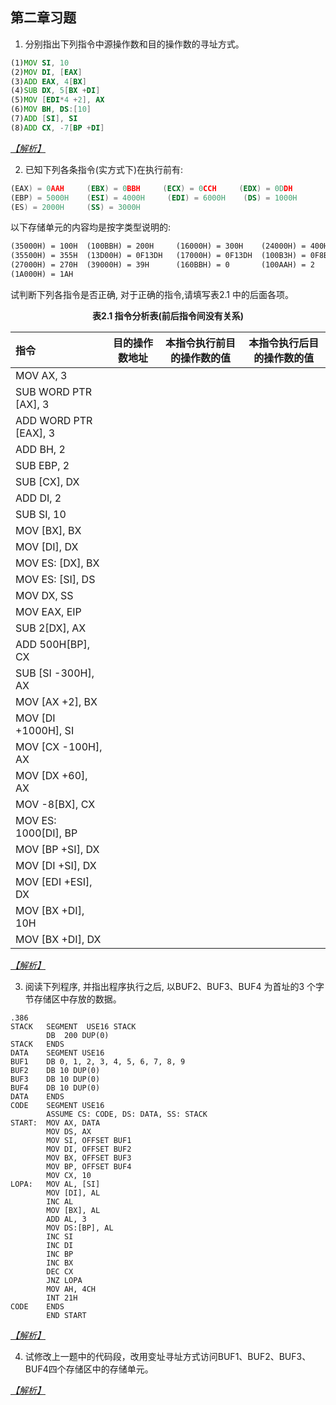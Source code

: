 ## 第二章习题

1. 分别指出下列指令中源操作数和目的操作数的寻址方式。  
```asm
(1)MOV SI, 10   
(2)MOV DI, [EAX]  
(3)ADD EAX, 4[BX]  
(4)SUB DX, 5[BX +DI]  
(5)MOV [EDI*4 +2], AX   
(6)MOV BH, DS:[10]  
(7)ADD [SI], SI  
(8)ADD CX, -7[BP +DI]  
```  
*[【解析】](./answer.md#answer1 "点击前往")*

2. 已知下列各条指令(实方式下)在执行前有:     
```asm
(EAX) = 0AAH     (EBX) = 0BBH     (ECX) = 0CCH     (EDX) = 0DDH
(EBP) = 5000H    (ESI) = 4000H     (EDI) = 6000H    (DS) = 1000H
(ES) = 2000H     (SS) = 3000H
```
以下存储单元的内容均是按字类型说明的:
```asm
(35000H) = 100H  (100BBH) = 200H     (16000H) = 300H    (24000H) = 400H
(35500H) = 355H  (13D00H) = 0F13DH   (17000H) = 0F13DH  (100B3H) = 0F8BBH
(27000H) = 270H  (39000H) = 39H      (160BBH) = 0       (100AAH) = 2
(1A000H) = 1AH
```
试判断下列各指令是否正确, 对于正确的指令,请填写表2.1 中的后面各项。

<div align="center" style="font-weight: bold;">表2.1 指令分析表(前后指令间没有关系)</div>

| 指令 | 目的操作数地址 | 本指令执行前目的操作数的值 | 本指令执行后目的操作数的值 |
| :- | :-: | :-: | :-: |
| MOV AX, 3 |
| SUB WORD PTR [AX], 3 |
| ADD WORD PTR [EAX], 3 |
| ADD BH, 2 |
| SUB EBP, 2 |
| SUB [CX], DX |
| ADD DI, 2 |
| SUB SI, 10 |
| MOV [BX], BX |
| MOV [DI], DX |
| MOV ES: [DX], BX |
| MOV ES: [SI], DS |
| MOV DX, SS |
| MOV EAX, EIP |
| SUB 2[DX], AX |
| ADD 500H[BP], CX |
| SUB [SI -300H], AX |
| MOV [AX +2], BX |
| MOV [DI +1000H], SI |
| MOV [CX -100H], AX |
| MOV [DX +60], AX |
| MOV -8[BX], CX |
| MOV ES: 1000[DI], BP |
| MOV [BP +SI], DX |
| MOV [DI +SI], DX |
| MOV [EDI +ESI], DX |
| MOV [BX +DI], 10H |
| MOV [BX +DI], DX |

*[【解析】](./answer.md#answer1 "点击前往")*



3. 阅读下列程序, 并指出程序执行之后, 以BUF2、BUF3、BUF4 为首址的3 个字节存储区中存放的数据。
```assembly
.386
STACK   SEGMENT  USE16 STACK
        DB  200 DUP(0)
STACK   ENDS
DATA    SEGMENT USE16
BUF1    DB 0, 1, 2, 3, 4, 5, 6, 7, 8, 9
BUF2    DB 10 DUP(0)
BUF3    DB 10 DUP(0)
BUF4    DB 10 DUP(0)
DATA    ENDS
CODE    SEGMENT USE16
        ASSUME CS: CODE, DS: DATA, SS: STACK
START:  MOV AX, DATA
        MOV DS, AX
        MOV SI, OFFSET BUF1
        MOV DI, OFFSET BUF2
        MOV BX, OFFSET BUF3
        MOV BP, OFFSET BUF4
        MOV CX, 10
LOPA:   MOV AL, [SI]
        MOV [DI], AL
        INC AL
        MOV [BX], AL
        ADD AL, 3
        MOV DS:[BP], AL
        INC SI
        INC DI
        INC BP
        INC BX
        DEC CX
        JNZ LOPA
        MOV AH, 4CH
        INT 21H
CODE    ENDS
        END START
```

*[【解析】](./answer.md#answer1 "点击前往")*

4. 试修改上一题中的代码段，改用变址寻址方式访问BUF1、BUF2、BUF3、BUF4四个存储区中的存储单元。

*[【解析】](./answer.md#answer1 "点击前往")*
